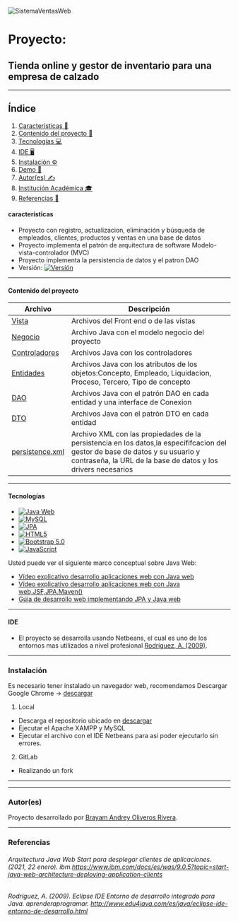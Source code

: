 ![SistemaVentasWeb](https://lh3.googleusercontent.com/Tx8GJLm8j1-fM5aulO4dNfy-bBGb9pIKmr8zsoPmaHhbOmPz-TtQtk8iWgKcTzv31H1TQA23IaSAktg5RLz5A3IN4q7IFNHh7SrxdfnWSayjz7wLWTQf8ItPEFi4dEvRoBUKB5EQtP5Q7rbury6DmQm7Jm0C-J1ZvRFF_3fDEWxJReb0_p3rI_vljAq7oLAxAeWyrfygMV5Z_v7aYY3aGcAbcBBc_fKIHMYZHTtkUWIHzD1EgyDh5xjIJW8P84nLis1G3gCePsxJc7el1LCusmg5E8uTWaXtU62_sJWCbAQePCi77XamC6QgxpaTp3HTDqTV0oVgr38x7SLdpU5bLlTxf0ihwn_q3fIzp25DN-1Ww0hbCW0QbLK1ORYVQdpNlbaKxjXAAC1U8_O-v6biKOpWleW7seGXUm_iCjsctwiISEGGbAMVDRSKvg6Dod2whjOKTjMfXbC56iGsqLiw98Y7scYl7AO258M7Wvh6Xq6YOavO8IPrU41naRorRYqgnjC9RNpjcttmf1wq2WLDJB3_itOHq2Xzz8UyqcgKRUnA_DhPl0KoJHrLxupu_AnfObT7iI4CyhjYIWJAIvwfyMDyrq0Jq1lquvW7Jxw2QeFfzu2cDsf1-IwE_mTDZjG7Ki7lgHltTzIQZrhNY3f8QLW06w9o-2CrfhMcTmbSUMFxBi5aZTptWxdaVSRP0_hww08_FiMbwHRBUMwUWV-KUBhC=w1240-h605-no?authuser=1)
# Proyecto:
## Tienda online y gestor de inventario para una empresa de calzado
***
## Índice
1. [Características 🔗](#características)
2. [Contenido del proyecto 📝](#contenido-del-proyecto)
3. [Tecnologías 💻](#tecnologías)
4. [IDE 🖥](#ide)
5. [Instalación ⚙](#instalación)
6. [Demo 📲](#demo)
7. [Autor(es) ✍](#autores)
8. [Institución Académica 🎓](#institución-académica)
9. [Referencias 🔎](#institución-académica)

#### caracteristicas
  - Proyecto con registro, actualizacion, eliminación y búsqueda de empleados, clientes, productos y ventas en una base de datos
  - Proyecto implementa el patrón de arquitectura de software Modelo-vista-controlador (MVC)
  - Proyecto implementa la persistencia de datos y el patron DAO
  - Versión: [![Versión](https://img.shields.io/badge/-4.0-lightgrey)](#)
  
***
  #### Contenido del proyecto

| Archivo      | Descripción  |
|--------------|--------------|
| [Vista](https://github.com/AndreyRi13/SistemaVentasWeb/tree/main/web) | Archivos del Front end o de las vistas|
| [Negocio](https://github.com/AndreyRi13/SistemaVentasWeb/tree/main/src/java/Negocio) | Archivo Java con el modelo negocio del proyecto|
| [Controladores](https://github.com/AndreyRi13/SistemaVentasWeb/tree/main/src/java/Control) | Archivos Java con los controladores|
| [Entidades](https://gitlab.com/Andrey1304/nomina/-/tree/master/src/nomina/entities) | Archivos Java con los atributos de los objetos:Concepto, Empleado, Liquidacion, Proceso, Tercero, Tipo de concepto |
| [DAO](https://github.com/AndreyRi13/SistemaVentasWeb/tree/main/src/java/DAO) | Archivos Java con el patrón DAO en cada entidad y una interface de Conexion|
| [DTO](https://github.com/AndreyRi13/SistemaVentasWeb/tree/main/src/java/DTO) | Archivos Java con el patrón DTO en cada entidad|
| [persistence.xml](https://github.com/AndreyRi13/SistemaVentasWeb/blob/main/src/conf/persistence.xml) | Archivo XML con las propiedades de la persistencia en los datos,la especififcacion del gestor de base de datos y su usuario y contraseña, la URL de la base de datos y los drivers necesarios|


  
***
#### Tecnologías
  - [![Java Web](https://img.shields.io/badge/-Java%20Web-green)](https://www.java.com/es/download/help/java_webstart_es.html)
  - [![MySQL](https://img.shields.io/badge/-MySQL-yellow)](https://www.mysql.com/)
  - [![JPA](https://img.shields.io/badge/-JPA-red)](https://es.wikipedia.org/wiki/Java_Persistence_API)
  - [![HTML5](https://img.shields.io/badge/HTML5-CSS-green)](https://developer.mozilla.org/es/docs/Web/Guide/HTML/HTML5)
  - [![Bootstrap 5.0](https://img.shields.io/badge/-Bootstrap%205.0-blueviolet)](https://getbootstrap.com/docs/5.0/getting-started/introduction/)
  - [![JavaScript](https://img.shields.io/badge/JavaScript-green)](https://developer.mozilla.org/es/docs/Web/JavaScript)
  


Usted puede ver el siguiente marco conceptual sobre Java Web:

  - [Vídeo explicativo  desarrollo aplicaciones web con Java web](https://www.youtube.com/watch?v=xPCrf80hgE8)
  - [Vídeo explicativo  desarrollo aplicaciones web con Java web,JSF,JPA,Maven()](https://www.youtube.com/watch?v=dp06qVE48n0)
  - [Gúia de desarrollo web implementando JPA y Java web](https://joseltoro.blogspot.com/2020/04/crear-un-proyecto-jpa-java-web-usando.html)
  
  ***
#### IDE

- El proyecto se desarrolla usando Netbeans, el cual es uno de los entornos mas utilizados a nivel profesional [Rodríguez, A. (2009)](#https://www.aprenderaprogramar.com/index.php?option=com_content&view=article&id=398:netbeans-eclipse-jcreator-jbuilder-icual-es-el-mejor-entorno-de-desarrollo-ide-para-java-cu00613b&catid=68&Itemid=188).


***
### Instalación

Es necesario tener instalado un navegador web, recomendamos Descargar Google Chrome -> [descargar](https://www.google.com/intl/es/chrome/?brand=UUXU&gclid=CjwKCAjwg4-EBhBwEiwAzYAlsikFQNC060oYLuGkUVy44X52BoSxpm0KOyjfsNrF0eV7ENvSwekQ-BoCskUQAvD_BwE&gclsrc=aw.ds)


1. Local  
 - Descarga el repositorio ubicado en [descargar](https://github.com/AndreyRi13/SistemaVentasWeb) 
 - Ejecutar el Apache XAMPP y MySQL
 - Ejecutar el archivo con el IDE Netbeans para asi poder ejecutarlo sin errores.

2. GitLab   
 - Realizando un fork  

***

***
### Autor(es)
Proyecto desarrollado por [Brayam Andrey Oliveros Rivera](<andreyrivera2018@gmail.com>).

   ***
### Referencias
###### Arquitectura Java Web Start para desplegar clientes de aplicaciones. (2021, 22 enero). ibm.https://www.ibm.com/docs/es/was/9.0.5?topic=start-java-web-architecture-deploying-application-clients

###### Rodríguez, A. (2009). Eclipse IDE Entorno de desarrollo integrado para Java. aprenderaprogramar. http://www.edu4java.com/es/java/eclipse-ide-entorno-de-desarrollo.html
